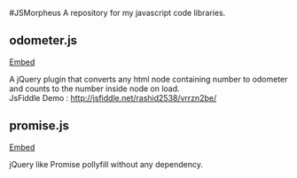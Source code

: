 #JSMorpheus
A repository for my javascript code libraries. 

## odometer.js
[Embed](//ghv.ductsite.com/rashid2538/jsmorpheus/odometer.js)

A jQuery plugin that converts any html node containing number to odometer and counts to the number inside node on load.  
JsFiddle Demo : http://jsfiddle.net/rashid2538/vrrzn2be/

## promise.js
[Embed](//ghv.ductsite.com/rashid2538/jsmorpheus/promise.js)

jQuery like Promise pollyfill without any dependency.
